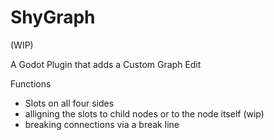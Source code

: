 # ShyGraph

(WIP)

A Godot Plugin that adds a Custom Graph Edit

Functions
 - Slots on all four sides
 - alligning the slots to child nodes or to the node itself (wip)
 - breaking connections via a break line
